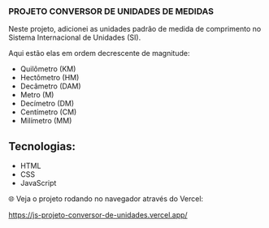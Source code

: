 ### PROJETO CONVERSOR DE UNIDADES DE MEDIDAS

Neste projeto, adicionei as unidades padrão de medida de comprimento no Sistema Internacional de Unidades (SI). 

Aqui estão elas em ordem decrescente de magnitude:

- Quilômetro (KM)
- Hectômetro (HM)
- Decâmetro (DAM)
- Metro (M)
- Decímetro (DM)
- Centímetro (CM)
- Milímetro (MM)


## Tecnologias:

- HTML
- CSS
- JavaScript



🌐 Veja o projeto rodando no navegador através do Vercel:

https://js-projeto-conversor-de-unidades.vercel.app/






